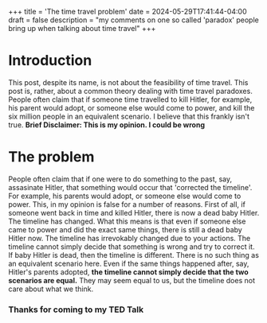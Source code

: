 +++
title = 'The time travel problem'
date = 2024-05-29T17:41:44-04:00
draft = false
description = "my comments on one so called 'paradox' people bring up when talking about time travel"
+++

# Introduction

This post, despite its name, is not about the feasibility of time travel. This post is, rather, about a common theory dealing with time travel paradoxes. People often claim that if someone time travelled to kill Hitler, for example, his parent would adopt, or someone else would come to power, and kill the six million people in an equivalent scenario. I believe that this frankly isn't true. **Brief Disclaimer: This is my opinion. I could be wrong**

# The problem

People often claim that if one were to do something to the past, say, assasinate Hitler, that something would occur that 'corrected the timeline'. For example, his parents would adopt, or someone else would come to power. This, in my opinion is false for a number of reasons. First of all, if someone went back in time and killed Hitler, there is now a dead baby Hitler. The timeline has changed. What this means is that even if someone else came to power and did the exact same things, there is still a dead baby Hitler now. The timeline has irrevokably changed due to your actions. The timeline cannot simply decide that something is wrong and try to correct it. If baby Hitler is dead, then the timeline is different. There is no such thing as an equivalent scenario here. Even if the same things happened after, say, Hitler's parents adopted, **the timeline cannot simply decide that the two scenarios are equal.** They may seem equal to us, but the timeline does not care about what we think.


### Thanks for coming to my TED Talk

